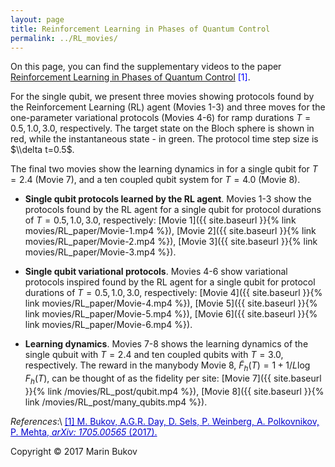 ```yaml
---
layout: page
title: Reinforcement Learning in Phases of Quantum Control
permalink: ../RL_movies/
---
```


On this page, you can find the supplementary videos to the paper [Reinforcement Learning in Phases of Quantum Control](https://arxiv.org/abs/1705.00565) <span style="color:blue">[1]</span>. 

For the single qubit, we present three movies showing protocols found by the Reinforcement Learning (RL) agent (Movies 1-3) and three moves for the one-parameter variational protocols (Movies 4-6) for ramp durations $T=0.5, 1.0, 3.0$, respectively. The target state on the Bloch sphere is shown in red, while the instantaneous state - in green. The protocol time step size is $\\delta t=0.5$. 

The final two movies show the learning dynamics in for a single qubit for $T= 2.4$ (Movie 7), and a ten coupled qubit system for $T=4.0$ (Movie 8).


* __Single qubit protocols learned by the RL agent__. Movies 1-3 show the protocols found by the RL agent for a single qubit for protocol durations of $T=0.5, 1.0, 3.0$, respectively: [Movie 1]({{ site.baseurl }}{% link movies/RL_paper/Movie-1.mp4 %}), [Movie 2]({{ site.baseurl }}{% link movies/RL_paper/Movie-2.mp4 %}), [Movie 3]({{ site.baseurl }}{% link movies/RL_paper/Movie-3.mp4 %}).

* __Single qubit variational protocols__. Movies 4-6 show variational protocols inspired found by the RL agent for a single qubit for protocol durations of $T=0.5, 1.0, 3.0$, respectively: [Movie 4]({{ site.baseurl }}{% link movies/RL_paper/Movie-4.mp4 %}), [Movie 5]({{ site.baseurl }}{% link movies/RL_paper/Movie-5.mp4 %}), [Movie 6]({{ site.baseurl }}{% link movies/RL_paper/Movie-6.mp4 %}).

* __Learning dynamics__. Movies 7-8 shows the learning dynamics of the single qubuit with $T=2.4$ and ten coupled qubits with $T=3.0$, respectively. The reward in the manybody Movie 8, $\tilde F_h(T) = 1 + 1/L\log F_h(T)$, can be thought of as the fidelity per site: [Movie 7]({{ site.baseurl }}{% link /movies/RL_post/qubit.mp4 %}), [Movie 8]({{ site.baseurl }}{% link /movies/RL_post/many_qubits.mp4 %}).

*References*:\\
<a href="https://arxiv.org/abs/1705.00565" style="color: #0000cd">[1] M. Bukov, A.G.R. Day, D. Sels, P. Weinberg, A. Polkovnikov, P. Mehta, *arXiv: 1705.00565* (2017).</a>

Copyright © 2017 Marin Bukov